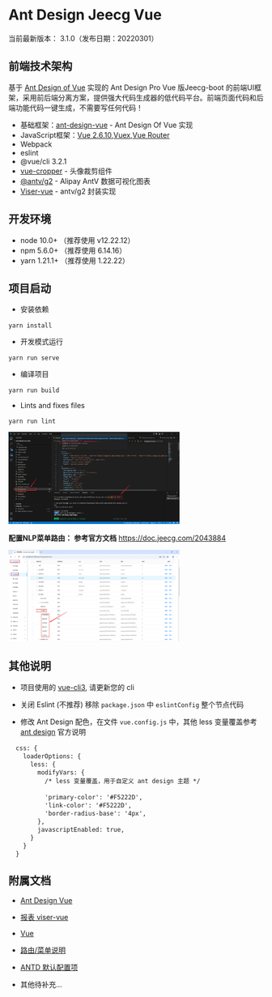 Ant Design Jeecg Vue
====

当前最新版本： 3.1.0（发布日期：20220301）

## 前端技术架构

基于 [Ant Design of Vue](https://vuecomponent.github.io/ant-design-vue/docs/vue/introduce-cn/) 实现的 Ant Design Pro  Vue 版Jeecg-boot 的前端UI框架，采用前后端分离方案，提供强大代码生成器的低代码平台。前端页面代码和后端功能代码一键生成，不需要写任何代码！

- 基础框架：[ant-design-vue](https://github.com/vueComponent/ant-design-vue) - Ant Design Of Vue 实现
- JavaScript框架：[Vue 2.6.10](https://cn.vuejs.org/),[Vuex](https://vuex.vuejs.org/zh/),[Vue Router](https://router.vuejs.org/zh/)
- Webpack
- eslint
- @vue/cli 3.2.1
- [vue-cropper](https://github.com/xyxiao001/vue-cropper) - 头像裁剪组件
- [@antv/g2](https://antv.alipay.com/zh-cn/index.html) - Alipay AntV 数据可视化图表
- [Viser-vue](https://viserjs.github.io/docs.html#/viser/guide/installation)  - antv/g2 封装实现

## 开发环境

- node 10.0+ （推荐使用 v12.22.12）
- npm 5.6.0+ （推荐使用 6.14.16）
- yarn 1.21.1+ （推荐使用 1.22.22）

项目启动
----

- 安装依赖
```
yarn install
```

- 开发模式运行
```
yarn run serve
```

- 编译项目
```
yarn run build
```

- Lints and fixes files
```
yarn run lint
```

<img src="/assets/README/image-20250520161529267.png" alt="image-20250520161529267" style="zoom:33%;" />

**配置NLP菜单路由：** **参考官方文档** https://doc.jeecg.com/2043884

<img src="/assets/README/image-20250520160411587.png" alt="image-20250520160411587" style="zoom: 33%;" />

其他说明
----

- 项目使用的 [vue-cli3](https://cli.vuejs.org/guide/), 请更新您的 cli

- 关闭 Eslint (不推荐) 移除 `package.json` 中 `eslintConfig` 整个节点代码

- 修改 Ant Design 配色，在文件 `vue.config.js` 中，其他 less 变量覆盖参考 [ant design](https://ant.design/docs/react/customize-theme-cn) 官方说明
```ecmascript 6
  css: {
    loaderOptions: {
      less: {
        modifyVars: {
          /* less 变量覆盖，用于自定义 ant design 主题 */

          'primary-color': '#F5222D',
          'link-color': '#F5222D',
          'border-radius-base': '4px',
        },
        javascriptEnabled: true,
      }
    }
  }
```

附属文档
----
- [Ant Design Vue](https://vuecomponent.github.io/ant-design-vue/docs/vue/introduce-cn)

- [报表 viser-vue](https://viserjs.github.io/demo.html#/viser/bar/basic-bar)

- [Vue](https://cn.vuejs.org/v2/guide)

- [路由/菜单说明](https://github.com/zhangdaiscott/jeecg-boot/tree/master/ant-design-vue-jeecg/src/router/README.md)

- [ANTD 默认配置项](https://github.com/zhangdaiscott/jeecg-boot/tree/master/ant-design-vue-jeecg/src/defaultSettings.js)

- 其他待补充...

